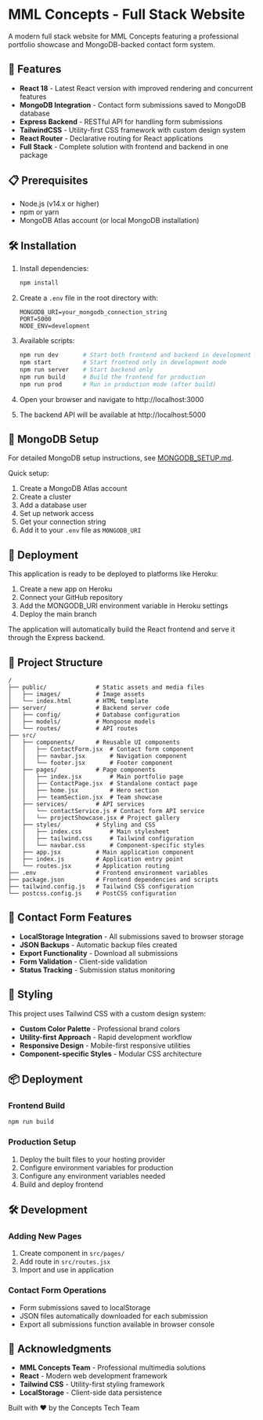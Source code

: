 # MML Concepts - Full Stack Website

A modern full stack website for MML Concepts featuring a professional portfolio showcase and MongoDB-backed contact form system.

## 🚀 Features

- **React 18** - Latest React version with improved rendering and concurrent features
- **MongoDB Integration** - Contact form submissions saved to MongoDB database
- **Express Backend** - RESTful API for handling form submissions
- **TailwindCSS** - Utility-first CSS framework with custom design system
- **React Router** - Declarative routing for React applications
- **Full Stack** - Complete solution with frontend and backend in one package

## 📋 Prerequisites

- Node.js (v14.x or higher)
- npm or yarn
- MongoDB Atlas account (or local MongoDB installation)

## 🛠️ Installation

1. Install dependencies:
   ```bash
   npm install
   ```

2. Create a `.env` file in the root directory with:
   ```
   MONGODB_URI=your_mongodb_connection_string
   PORT=5000
   NODE_ENV=development
   ```

3. Available scripts:
   ```bash
   npm run dev       # Start both frontend and backend in development mode
   npm start         # Start frontend only in development mode
   npm run server    # Start backend only
   npm run build     # Build the frontend for production
   npm run prod      # Run in production mode (after build)
   ```

4. Open your browser and navigate to http://localhost:3000

5. The backend API will be available at http://localhost:5000

## 💾 MongoDB Setup

For detailed MongoDB setup instructions, see [MONGODB_SETUP.md](MONGODB_SETUP.md).

Quick setup:
1. Create a MongoDB Atlas account
2. Create a cluster
3. Add a database user
4. Set up network access
5. Get your connection string
6. Add it to your `.env` file as `MONGODB_URI`

## 🚀 Deployment

This application is ready to be deployed to platforms like Heroku:

1. Create a new app on Heroku
2. Connect your GitHub repository
3. Add the MONGODB_URI environment variable in Heroku settings
4. Deploy the main branch

The application will automatically build the React frontend and serve it through the Express backend.

## 📁 Project Structure

```
/
├── public/              # Static assets and media files
│   ├── images/          # Image assets
│   └── index.html       # HTML template
├── server/              # Backend server code
│   ├── config/          # Database configuration
│   ├── models/          # Mongoose models
│   └── routes/          # API routes
├── src/
│   ├── components/      # Reusable UI components
│   │   ├── ContactForm.jsx  # Contact form component
│   │   ├── navbar.jsx       # Navigation component
│   │   └── footer.jsx       # Footer component
│   ├── pages/           # Page components
│   │   ├── index.jsx        # Main portfolio page
│   │   ├── ContactPage.jsx  # Standalone contact page
│   │   ├── home.jsx         # Hero section
│   │   ├── teamSection.jsx  # Team showcase
│   ├── services/        # API services
│   │   └── contactService.js # Contact form API service
│   │   └── projectShowcase.jsx # Project gallery
│   ├── styles/          # Styling and CSS
│   │   ├── index.css        # Main stylesheet
│   │   ├── tailwind.css     # Tailwind configuration
│   │   └── navbar.css       # Component-specific styles
│   ├── app.jsx          # Main application component
│   ├── index.js         # Application entry point
│   └── routes.jsx       # Application routing
├── .env                 # Frontend environment variables
├── package.json         # Frontend dependencies and scripts
├── tailwind.config.js   # Tailwind CSS configuration
└── postcss.config.js    # PostCSS configuration
```

## 📝 Contact Form Features

- **LocalStorage Integration** - All submissions saved to browser storage
- **JSON Backups** - Automatic backup files created
- **Export Functionality** - Download all submissions
- **Form Validation** - Client-side validation
- **Status Tracking** - Submission status monitoring

## 🎨 Styling

This project uses Tailwind CSS with a custom design system:

- **Custom Color Palette** - Professional brand colors
- **Utility-first Approach** - Rapid development workflow
- **Responsive Design** - Mobile-first responsive utilities
- **Component-specific Styles** - Modular CSS architecture

## 📦 Deployment

### Frontend Build
```bash
npm run build
```

### Production Setup
1. Deploy the built files to your hosting provider
2. Configure environment variables for production
3. Configure any environment variables needed
4. Build and deploy frontend

## 🛠️ Development

### Adding New Pages
1. Create component in `src/pages/`
2. Add route in `src/routes.jsx`
3. Import and use in application

### Contact Form Operations
- Form submissions saved to localStorage
- JSON files automatically downloaded for each submission
- Export all submissions function available in browser console

## 🙏 Acknowledgments

- **MML Concepts Team** - Professional multimedia solutions
- **React** - Modern web development framework
- **Tailwind CSS** - Utility-first styling framework
- **LocalStorage** - Client-side data persistence

Built with ❤️ by the Concepts Tech Team